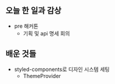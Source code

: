 ## 오늘 한 일과 감상
- pre 해커톤
  - 기획 및 api 명세 회의

## 배운 것들
- styled-components로 디자인 시스템 세팅
  - ThemeProvider
  